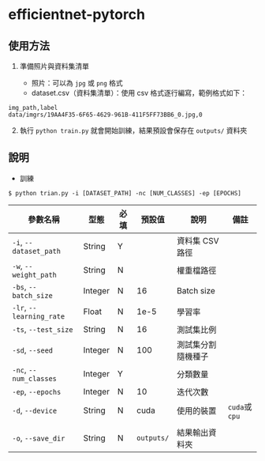 # efficientnet-pytorch

## 使用方法

1.  準備照片與資料集清單

    - 照片：可以為 `jpg` 或 `png` 格式
    - dataset.csv（資料集清單）：使用 csv 格式逐行編寫，範例格式如下：

```csv
img_path,label
data/imgrs/19AA4F35-6F65-4629-961B-411F5FF73BB6_0.jpg,0
```

2. 執行 `python train.py` 就會開始訓練，結果預設會保存在 `outputs/` 資料夾

## 說明

- 訓練

```shell
$ python trian.py -i [DATASET_PATH] -nc [NUM_CLASSES] -ep [EPOCHS]
```

| 參數名稱                 | 型態    | 必填 | 預設值     | 說明               | 備註          |
| ------------------------ | ------- | ---- | ---------- | ------------------ | ------------- |
| `-i`, `--dataset_path`   | String  | Y    |            | 資料集 CSV 路徑    |               |
| `-w`, `--weight_path`    | String  | N    |            | 權重檔路徑         |               |
| `-bs`, `--batch_size`    | Integer | N    | 16         | Batch size         |               |
| `-lr`, `--learning_rate` | Float   | N    | 1e-5       | 學習率             |               |
| `-ts`, `--test_size`     | String  | N    | 16         | 測試集比例         |               |
| `-sd`, `--seed`          | Integer | N    | 100        | 測試集分割隨機種子 |               |
| `-nc`, `--num_classes`   | Integer | Y    |            | 分類數量           |               |
| `-ep`, `--epochs`        | Integer | N    | 10         | 迭代次數           |               |
| `-d`, `--device`         | String  | N    | cuda       | 使用的裝置         | `cuda`或`cpu` |
|                          |
| `-o`, `--save_dir`       | String  | N    | `outputs/` | 結果輸出資料夾     |               |
